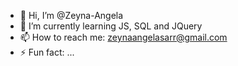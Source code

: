 - 👋 Hi, I’m @Zeyna-Angela 
- 🌱 I’m currently learning JS, SQL and JQuery 
- 📫 How to reach me: zeynaangelasarr@gmail.com 
- ⚡ Fun fact: ...

<!---
Zeyna07/Zeyna07 is a ✨ special ✨ repository because its `README.md` (this file) appears on your GitHub profile.
You can click the Preview link to take a look at your changes.
--->
